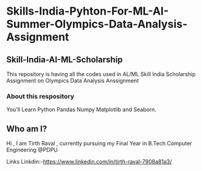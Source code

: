 # Skills-India-Pyhton-For-ML-AI-Summer-Olympics-Data-Analysis-Assignment
## Skill-India-AI-ML-Scholarship
This repository is having all the codes used in AL/ML Skill India Scholarship Assignment on Olympics Data Analysis Anssignment

### About this respository
You'll Learn Python Pandas Numpy Matplotlib and Seaborn.


## Who am I?
Hi , I am Tirth Raval , currently pursuing my Final Year in B.Tech Computer Engineering @PDPU 

Links
Linkdin:-https://www.linkedin.com/in/tirth-raval-7908a81a3/
